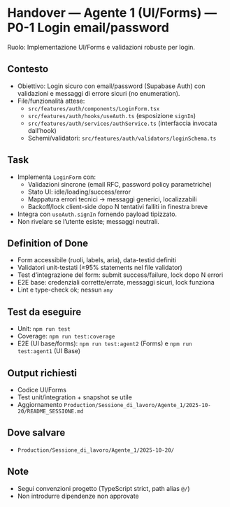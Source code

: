 # Handover — Agente 1 (UI/Forms) — P0-1 Login email/password

Ruolo: Implementazione UI/Forms e validazioni robuste per login.

## Contesto
- Obiettivo: Login sicuro con email/password (Supabase Auth) con validazioni e messaggi di errore sicuri (no enumeration).
- File/funzionalità attese:
  - `src/features/auth/components/LoginForm.tsx`
  - `src/features/auth/hooks/useAuth.ts` (esposizione `signIn`)
  - `src/features/auth/services/authService.ts` (interfaccia invocata dall’hook)
  - Schemi/validatori: `src/features/auth/validators/loginSchema.ts`

## Task
- Implementa `LoginForm` con:
  - Validazioni sincrone (email RFC, password policy parametriche)
  - Stato UI: idle/loading/success/error
  - Mappatura errori tecnici → messaggi generici, localizzabili
  - Backoff/lock client-side dopo N tentativi falliti in finestra breve
- Integra con `useAuth.signIn` fornendo payload tipizzato.
- Non rivelare se l’utente esiste; messaggi neutrali.

## Definition of Done
- Form accessibile (ruoli, labels, aria), data-testid definiti
- Validatori unit-testati (≥95% statements nel file validator)
- Test d’integrazione del form: submit success/failure, lock dopo N errori
- E2E base: credenziali corrette/errate, messaggi sicuri, lock funziona
- Lint e type-check ok; nessun `any`

## Test da eseguire
- Unit: `npm run test`
- Coverage: `npm run test:coverage`
- E2E (UI base/forms): `npm run test:agent2` (Forms) e `npm run test:agent1` (UI Base)

## Output richiesti
- Codice UI/Forms
- Test unit/integration + snapshot se utile
- Aggiornamento `Production/Sessione_di_lavoro/Agente_1/2025-10-20/README_SESSIONE.md`

## Dove salvare
- `Production/Sessione_di_lavoro/Agente_1/2025-10-20/`

## Note
- Segui convenzioni progetto (TypeScript strict, path alias `@/`)
- Non introdurre dipendenze non approvate
